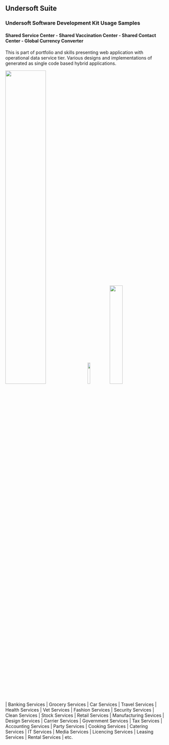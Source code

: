 ## Undersoft Suite 
### Undersoft Software Development Kit Usage Samples 
#### Shared Service Center - Shared Vaccination Center - Shared Contact Center - Global Currency Converter

This is part of portfolio and skills presenting web application with operational data service tier. Various designs and implementations of generated as single code based hybrid applications.

<img src="https://github.com/user-attachments/assets/d055665b-de9f-4683-959c-c439a8da4291" width=50% height=50% />
<img src="https://github.com/user-attachments/assets/4d1a54ed-b8da-47ad-8452-3e0000dd2183" width=13% height=13% />
<img src="https://github.com/user-attachments/assets/b946504b-c4cf-403e-aa78-14f38377b316" width=28% height=28% />

| Banking Services | Grocery Services | Car Services | Travel Services | Health Services | Vet Services | Fashion Services | Security Services | Clean Services | Stock Services | Retail Services | Manufacturing Sevices | Design Services | Carrier Services | Government Services | Tax Services | Accounting Services | Party Services | Cooking Services | Catering Services | IT Services | Media Services | Licencing Services | Leasing Services | Rental Services | etc.

